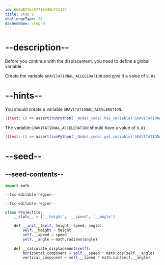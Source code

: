 ```yaml
---
id: 660d877ba97710440b731144
title: Step 9
challengeType: 20
dashedName: step-9
---
```


# --description--

Before you continue with the displacement, you need to define a global variable.
<!-- TODO: WHat is gravitational_acceleration -->

Create the variable `GRAVITATIONAL_ACCELERATION` and give it a value of `9.81`.

# --hints--

You should create a variable `GRAVITATIONAL_ACCELERATION`.

```js
({test: () => assert(runPython(`_Node(_code).has_variable('GRAVITATIONAL_ACCELERATION')`))})
```

The variable `GRAVITATIONAL_ACCELERATION` should have a value of `9.81`.

```js
({test: () => assert(runPython(`_Node(_code).get_variable('GRAVITATIONAL_ACCELERATION') == 9.81`))})
```

# --seed--

## --seed-contents--

```py
import math

--fcc-editable-region--

--fcc-editable-region--

class Projectile:
    __slots__ = ('__height', '__speed', '__angle')

    def __init__(self, height, speed, angle):
        self.__height = height
        self.__speed = speed
        self.__angle = math.radians(angle)
        
    def __calculate_displacement(self):
        horizontal_component = self.__speed * math.cos(self.__angle)
        vertical_component = self.__speed * math.sin(self.__angle)
        
```
